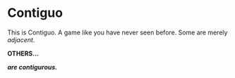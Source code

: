# Contiguo

This is Contiguo. A game like you have never seen before. Some are merely *adjacent*.

**OTHERS...**

***are contigurous.***